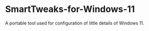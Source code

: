 # SmartTweaks-for-Windows-11
A portable tool used for configuration of little details of Windows 11.

